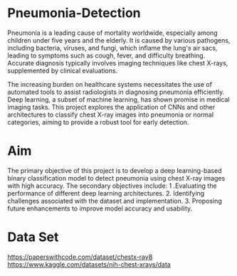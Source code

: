 # Pneumonia-Detection

Pneumonia is a leading cause of mortality worldwide, especially among children under five years and the elderly. It is caused by various pathogens, including bacteria, viruses, and fungi, which inflame the lung's air sacs, leading to symptoms such as cough, fever, and difficulty breathing. Accurate diagnosis typically involves imaging techniques like chest X-rays, supplemented by clinical evaluations.

The increasing burden on healthcare systems necessitates the use of automated tools to assist radiologists in diagnosing pneumonia efficiently. Deep learning, a subset of machine learning, has shown promise in medical imaging tasks. This project explores the application of CNNs and other architectures to classify chest X-ray images into pneumonia or normal categories, aiming to provide a robust tool for early detection.

# Aim

The primary objective of this project is to develop a deep learning-based binary classification model to detect pneumonia using chest X-ray images with high accuracy. The secondary objectives include:
 1 .Evaluating the performance of different deep learning architectures.
 2. Identifying challenges associated with the dataset and implementation.
 3. Proposing future enhancements to improve model accuracy and usability.

# Data Set

https://paperswithcode.com/dataset/chestx-ray8
https://www.kaggle.com/datasets/nih-chest-xrays/data

